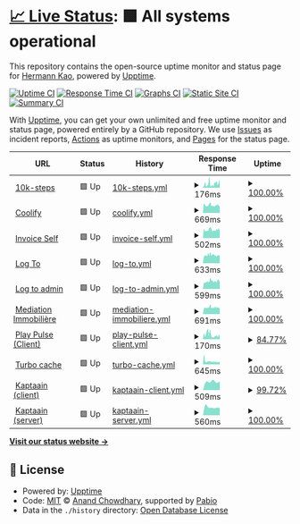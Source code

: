# [📈 Live Status](https://uptime.itishermann.me): <!--live status--> **🟩 All systems operational**

This repository contains the open-source uptime monitor and status page for [Hermann Kao](https://itishermann.me), powered by [Upptime](https://github.com/upptime/upptime).

[![Uptime CI](https://github.com/itishermann/uptime/workflows/Uptime%20CI/badge.svg)](https://github.com/itishermann/uptime/actions?query=workflow%3A%22Uptime+CI%22)
[![Response Time CI](https://github.com/itishermann/uptime/workflows/Response%20Time%20CI/badge.svg)](https://github.com/itishermann/uptime/actions?query=workflow%3A%22Response+Time+CI%22)
[![Graphs CI](https://github.com/itishermann/uptime/workflows/Graphs%20CI/badge.svg)](https://github.com/itishermann/uptime/actions?query=workflow%3A%22Graphs+CI%22)
[![Static Site CI](https://github.com/itishermann/uptime/workflows/Static%20Site%20CI/badge.svg)](https://github.com/itishermann/uptime/actions?query=workflow%3A%22Static+Site+CI%22)
[![Summary CI](https://github.com/itishermann/uptime/workflows/Summary%20CI/badge.svg)](https://github.com/itishermann/uptime/actions?query=workflow%3A%22Summary+CI%22)

With [Upptime](https://upptime.js.org), you can get your own unlimited and free uptime monitor and status page, powered entirely by a GitHub repository. We use [Issues](https://github.com/itishermann/uptime/issues) as incident reports, [Actions](https://github.com/itishermann/uptime/actions) as uptime monitors, and [Pages](https://uptime.itishermann.me) for the status page.

<!--start: status pages-->
<!-- This summary is generated by Upptime (https://github.com/upptime/upptime) -->
<!-- Do not edit this manually, your changes will be overwritten -->
<!-- prettier-ignore -->
| URL | Status | History | Response Time | Uptime |
| --- | ------ | ------- | ------------- | ------ |
| <img alt="" src="https://icons.duckduckgo.com/ip3/10k-steps.itishermann.me.ico" height="13"> [10k-steps](https://10k-steps.itishermann.me) | 🟩 Up | [10k-steps.yml](https://github.com/itishermann/uptime/commits/HEAD/history/10k-steps.yml) | <details><summary><img alt="Response time graph" src="./graphs/10k-steps/response-time-week.png" height="20"> 176ms</summary><br><a href="https://uptime.itishermann.me/history/10k-steps"><img alt="Response time 176" src="https://img.shields.io/endpoint?url=https%3A%2F%2Fraw.githubusercontent.com%2Fitishermann%2Fuptime%2FHEAD%2Fapi%2F10k-steps%2Fresponse-time.json"></a><br><a href="https://uptime.itishermann.me/history/10k-steps"><img alt="24-hour response time 342" src="https://img.shields.io/endpoint?url=https%3A%2F%2Fraw.githubusercontent.com%2Fitishermann%2Fuptime%2FHEAD%2Fapi%2F10k-steps%2Fresponse-time-day.json"></a><br><a href="https://uptime.itishermann.me/history/10k-steps"><img alt="7-day response time 176" src="https://img.shields.io/endpoint?url=https%3A%2F%2Fraw.githubusercontent.com%2Fitishermann%2Fuptime%2FHEAD%2Fapi%2F10k-steps%2Fresponse-time-week.json"></a><br><a href="https://uptime.itishermann.me/history/10k-steps"><img alt="30-day response time 176" src="https://img.shields.io/endpoint?url=https%3A%2F%2Fraw.githubusercontent.com%2Fitishermann%2Fuptime%2FHEAD%2Fapi%2F10k-steps%2Fresponse-time-month.json"></a><br><a href="https://uptime.itishermann.me/history/10k-steps"><img alt="1-year response time 176" src="https://img.shields.io/endpoint?url=https%3A%2F%2Fraw.githubusercontent.com%2Fitishermann%2Fuptime%2FHEAD%2Fapi%2F10k-steps%2Fresponse-time-year.json"></a></details> | <details><summary><a href="https://uptime.itishermann.me/history/10k-steps">100.00%</a></summary><a href="https://uptime.itishermann.me/history/10k-steps"><img alt="All-time uptime 100.00%" src="https://img.shields.io/endpoint?url=https%3A%2F%2Fraw.githubusercontent.com%2Fitishermann%2Fuptime%2FHEAD%2Fapi%2F10k-steps%2Fuptime.json"></a><br><a href="https://uptime.itishermann.me/history/10k-steps"><img alt="24-hour uptime 100.00%" src="https://img.shields.io/endpoint?url=https%3A%2F%2Fraw.githubusercontent.com%2Fitishermann%2Fuptime%2FHEAD%2Fapi%2F10k-steps%2Fuptime-day.json"></a><br><a href="https://uptime.itishermann.me/history/10k-steps"><img alt="7-day uptime 100.00%" src="https://img.shields.io/endpoint?url=https%3A%2F%2Fraw.githubusercontent.com%2Fitishermann%2Fuptime%2FHEAD%2Fapi%2F10k-steps%2Fuptime-week.json"></a><br><a href="https://uptime.itishermann.me/history/10k-steps"><img alt="30-day uptime 100.00%" src="https://img.shields.io/endpoint?url=https%3A%2F%2Fraw.githubusercontent.com%2Fitishermann%2Fuptime%2FHEAD%2Fapi%2F10k-steps%2Fuptime-month.json"></a><br><a href="https://uptime.itishermann.me/history/10k-steps"><img alt="1-year uptime 100.00%" src="https://img.shields.io/endpoint?url=https%3A%2F%2Fraw.githubusercontent.com%2Fitishermann%2Fuptime%2FHEAD%2Fapi%2F10k-steps%2Fuptime-year.json"></a></details>
| <img alt="" src="https://icons.duckduckgo.com/ip3/coolify.itishermann.me.ico" height="13"> [Coolify](https://coolify.itishermann.me) | 🟩 Up | [coolify.yml](https://github.com/itishermann/uptime/commits/HEAD/history/coolify.yml) | <details><summary><img alt="Response time graph" src="./graphs/coolify/response-time-week.png" height="20"> 669ms</summary><br><a href="https://uptime.itishermann.me/history/coolify"><img alt="Response time 669" src="https://img.shields.io/endpoint?url=https%3A%2F%2Fraw.githubusercontent.com%2Fitishermann%2Fuptime%2FHEAD%2Fapi%2Fcoolify%2Fresponse-time.json"></a><br><a href="https://uptime.itishermann.me/history/coolify"><img alt="24-hour response time 583" src="https://img.shields.io/endpoint?url=https%3A%2F%2Fraw.githubusercontent.com%2Fitishermann%2Fuptime%2FHEAD%2Fapi%2Fcoolify%2Fresponse-time-day.json"></a><br><a href="https://uptime.itishermann.me/history/coolify"><img alt="7-day response time 669" src="https://img.shields.io/endpoint?url=https%3A%2F%2Fraw.githubusercontent.com%2Fitishermann%2Fuptime%2FHEAD%2Fapi%2Fcoolify%2Fresponse-time-week.json"></a><br><a href="https://uptime.itishermann.me/history/coolify"><img alt="30-day response time 669" src="https://img.shields.io/endpoint?url=https%3A%2F%2Fraw.githubusercontent.com%2Fitishermann%2Fuptime%2FHEAD%2Fapi%2Fcoolify%2Fresponse-time-month.json"></a><br><a href="https://uptime.itishermann.me/history/coolify"><img alt="1-year response time 669" src="https://img.shields.io/endpoint?url=https%3A%2F%2Fraw.githubusercontent.com%2Fitishermann%2Fuptime%2FHEAD%2Fapi%2Fcoolify%2Fresponse-time-year.json"></a></details> | <details><summary><a href="https://uptime.itishermann.me/history/coolify">100.00%</a></summary><a href="https://uptime.itishermann.me/history/coolify"><img alt="All-time uptime 100.00%" src="https://img.shields.io/endpoint?url=https%3A%2F%2Fraw.githubusercontent.com%2Fitishermann%2Fuptime%2FHEAD%2Fapi%2Fcoolify%2Fuptime.json"></a><br><a href="https://uptime.itishermann.me/history/coolify"><img alt="24-hour uptime 100.00%" src="https://img.shields.io/endpoint?url=https%3A%2F%2Fraw.githubusercontent.com%2Fitishermann%2Fuptime%2FHEAD%2Fapi%2Fcoolify%2Fuptime-day.json"></a><br><a href="https://uptime.itishermann.me/history/coolify"><img alt="7-day uptime 100.00%" src="https://img.shields.io/endpoint?url=https%3A%2F%2Fraw.githubusercontent.com%2Fitishermann%2Fuptime%2FHEAD%2Fapi%2Fcoolify%2Fuptime-week.json"></a><br><a href="https://uptime.itishermann.me/history/coolify"><img alt="30-day uptime 100.00%" src="https://img.shields.io/endpoint?url=https%3A%2F%2Fraw.githubusercontent.com%2Fitishermann%2Fuptime%2FHEAD%2Fapi%2Fcoolify%2Fuptime-month.json"></a><br><a href="https://uptime.itishermann.me/history/coolify"><img alt="1-year uptime 100.00%" src="https://img.shields.io/endpoint?url=https%3A%2F%2Fraw.githubusercontent.com%2Fitishermann%2Fuptime%2FHEAD%2Fapi%2Fcoolify%2Fuptime-year.json"></a></details>
| <img alt="" src="https://icons.duckduckgo.com/ip3/invoiceshelf.itishermann.me.ico" height="13"> [Invoice Self](https://invoiceshelf.itishermann.me) | 🟩 Up | [invoice-self.yml](https://github.com/itishermann/uptime/commits/HEAD/history/invoice-self.yml) | <details><summary><img alt="Response time graph" src="./graphs/invoice-self/response-time-week.png" height="20"> 502ms</summary><br><a href="https://uptime.itishermann.me/history/invoice-self"><img alt="Response time 502" src="https://img.shields.io/endpoint?url=https%3A%2F%2Fraw.githubusercontent.com%2Fitishermann%2Fuptime%2FHEAD%2Fapi%2Finvoice-self%2Fresponse-time.json"></a><br><a href="https://uptime.itishermann.me/history/invoice-self"><img alt="24-hour response time 403" src="https://img.shields.io/endpoint?url=https%3A%2F%2Fraw.githubusercontent.com%2Fitishermann%2Fuptime%2FHEAD%2Fapi%2Finvoice-self%2Fresponse-time-day.json"></a><br><a href="https://uptime.itishermann.me/history/invoice-self"><img alt="7-day response time 502" src="https://img.shields.io/endpoint?url=https%3A%2F%2Fraw.githubusercontent.com%2Fitishermann%2Fuptime%2FHEAD%2Fapi%2Finvoice-self%2Fresponse-time-week.json"></a><br><a href="https://uptime.itishermann.me/history/invoice-self"><img alt="30-day response time 502" src="https://img.shields.io/endpoint?url=https%3A%2F%2Fraw.githubusercontent.com%2Fitishermann%2Fuptime%2FHEAD%2Fapi%2Finvoice-self%2Fresponse-time-month.json"></a><br><a href="https://uptime.itishermann.me/history/invoice-self"><img alt="1-year response time 502" src="https://img.shields.io/endpoint?url=https%3A%2F%2Fraw.githubusercontent.com%2Fitishermann%2Fuptime%2FHEAD%2Fapi%2Finvoice-self%2Fresponse-time-year.json"></a></details> | <details><summary><a href="https://uptime.itishermann.me/history/invoice-self">100.00%</a></summary><a href="https://uptime.itishermann.me/history/invoice-self"><img alt="All-time uptime 100.00%" src="https://img.shields.io/endpoint?url=https%3A%2F%2Fraw.githubusercontent.com%2Fitishermann%2Fuptime%2FHEAD%2Fapi%2Finvoice-self%2Fuptime.json"></a><br><a href="https://uptime.itishermann.me/history/invoice-self"><img alt="24-hour uptime 100.00%" src="https://img.shields.io/endpoint?url=https%3A%2F%2Fraw.githubusercontent.com%2Fitishermann%2Fuptime%2FHEAD%2Fapi%2Finvoice-self%2Fuptime-day.json"></a><br><a href="https://uptime.itishermann.me/history/invoice-self"><img alt="7-day uptime 100.00%" src="https://img.shields.io/endpoint?url=https%3A%2F%2Fraw.githubusercontent.com%2Fitishermann%2Fuptime%2FHEAD%2Fapi%2Finvoice-self%2Fuptime-week.json"></a><br><a href="https://uptime.itishermann.me/history/invoice-self"><img alt="30-day uptime 100.00%" src="https://img.shields.io/endpoint?url=https%3A%2F%2Fraw.githubusercontent.com%2Fitishermann%2Fuptime%2FHEAD%2Fapi%2Finvoice-self%2Fuptime-month.json"></a><br><a href="https://uptime.itishermann.me/history/invoice-self"><img alt="1-year uptime 100.00%" src="https://img.shields.io/endpoint?url=https%3A%2F%2Fraw.githubusercontent.com%2Fitishermann%2Fuptime%2FHEAD%2Fapi%2Finvoice-self%2Fuptime-year.json"></a></details>
| <img alt="" src="https://icons.duckduckgo.com/ip3/log-to.itishermann.me.ico" height="13"> [Log To](https://log-to.itishermann.me) | 🟩 Up | [log-to.yml](https://github.com/itishermann/uptime/commits/HEAD/history/log-to.yml) | <details><summary><img alt="Response time graph" src="./graphs/log-to/response-time-week.png" height="20"> 633ms</summary><br><a href="https://uptime.itishermann.me/history/log-to"><img alt="Response time 633" src="https://img.shields.io/endpoint?url=https%3A%2F%2Fraw.githubusercontent.com%2Fitishermann%2Fuptime%2FHEAD%2Fapi%2Flog-to%2Fresponse-time.json"></a><br><a href="https://uptime.itishermann.me/history/log-to"><img alt="24-hour response time 581" src="https://img.shields.io/endpoint?url=https%3A%2F%2Fraw.githubusercontent.com%2Fitishermann%2Fuptime%2FHEAD%2Fapi%2Flog-to%2Fresponse-time-day.json"></a><br><a href="https://uptime.itishermann.me/history/log-to"><img alt="7-day response time 633" src="https://img.shields.io/endpoint?url=https%3A%2F%2Fraw.githubusercontent.com%2Fitishermann%2Fuptime%2FHEAD%2Fapi%2Flog-to%2Fresponse-time-week.json"></a><br><a href="https://uptime.itishermann.me/history/log-to"><img alt="30-day response time 633" src="https://img.shields.io/endpoint?url=https%3A%2F%2Fraw.githubusercontent.com%2Fitishermann%2Fuptime%2FHEAD%2Fapi%2Flog-to%2Fresponse-time-month.json"></a><br><a href="https://uptime.itishermann.me/history/log-to"><img alt="1-year response time 633" src="https://img.shields.io/endpoint?url=https%3A%2F%2Fraw.githubusercontent.com%2Fitishermann%2Fuptime%2FHEAD%2Fapi%2Flog-to%2Fresponse-time-year.json"></a></details> | <details><summary><a href="https://uptime.itishermann.me/history/log-to">100.00%</a></summary><a href="https://uptime.itishermann.me/history/log-to"><img alt="All-time uptime 100.00%" src="https://img.shields.io/endpoint?url=https%3A%2F%2Fraw.githubusercontent.com%2Fitishermann%2Fuptime%2FHEAD%2Fapi%2Flog-to%2Fuptime.json"></a><br><a href="https://uptime.itishermann.me/history/log-to"><img alt="24-hour uptime 100.00%" src="https://img.shields.io/endpoint?url=https%3A%2F%2Fraw.githubusercontent.com%2Fitishermann%2Fuptime%2FHEAD%2Fapi%2Flog-to%2Fuptime-day.json"></a><br><a href="https://uptime.itishermann.me/history/log-to"><img alt="7-day uptime 100.00%" src="https://img.shields.io/endpoint?url=https%3A%2F%2Fraw.githubusercontent.com%2Fitishermann%2Fuptime%2FHEAD%2Fapi%2Flog-to%2Fuptime-week.json"></a><br><a href="https://uptime.itishermann.me/history/log-to"><img alt="30-day uptime 100.00%" src="https://img.shields.io/endpoint?url=https%3A%2F%2Fraw.githubusercontent.com%2Fitishermann%2Fuptime%2FHEAD%2Fapi%2Flog-to%2Fuptime-month.json"></a><br><a href="https://uptime.itishermann.me/history/log-to"><img alt="1-year uptime 100.00%" src="https://img.shields.io/endpoint?url=https%3A%2F%2Fraw.githubusercontent.com%2Fitishermann%2Fuptime%2FHEAD%2Fapi%2Flog-to%2Fuptime-year.json"></a></details>
| <img alt="" src="https://icons.duckduckgo.com/ip3/log-to-admin.itishermann.me.ico" height="13"> [Log to admin](https://log-to-admin.itishermann.me) | 🟩 Up | [log-to-admin.yml](https://github.com/itishermann/uptime/commits/HEAD/history/log-to-admin.yml) | <details><summary><img alt="Response time graph" src="./graphs/log-to-admin/response-time-week.png" height="20"> 599ms</summary><br><a href="https://uptime.itishermann.me/history/log-to-admin"><img alt="Response time 599" src="https://img.shields.io/endpoint?url=https%3A%2F%2Fraw.githubusercontent.com%2Fitishermann%2Fuptime%2FHEAD%2Fapi%2Flog-to-admin%2Fresponse-time.json"></a><br><a href="https://uptime.itishermann.me/history/log-to-admin"><img alt="24-hour response time 518" src="https://img.shields.io/endpoint?url=https%3A%2F%2Fraw.githubusercontent.com%2Fitishermann%2Fuptime%2FHEAD%2Fapi%2Flog-to-admin%2Fresponse-time-day.json"></a><br><a href="https://uptime.itishermann.me/history/log-to-admin"><img alt="7-day response time 599" src="https://img.shields.io/endpoint?url=https%3A%2F%2Fraw.githubusercontent.com%2Fitishermann%2Fuptime%2FHEAD%2Fapi%2Flog-to-admin%2Fresponse-time-week.json"></a><br><a href="https://uptime.itishermann.me/history/log-to-admin"><img alt="30-day response time 599" src="https://img.shields.io/endpoint?url=https%3A%2F%2Fraw.githubusercontent.com%2Fitishermann%2Fuptime%2FHEAD%2Fapi%2Flog-to-admin%2Fresponse-time-month.json"></a><br><a href="https://uptime.itishermann.me/history/log-to-admin"><img alt="1-year response time 599" src="https://img.shields.io/endpoint?url=https%3A%2F%2Fraw.githubusercontent.com%2Fitishermann%2Fuptime%2FHEAD%2Fapi%2Flog-to-admin%2Fresponse-time-year.json"></a></details> | <details><summary><a href="https://uptime.itishermann.me/history/log-to-admin">100.00%</a></summary><a href="https://uptime.itishermann.me/history/log-to-admin"><img alt="All-time uptime 100.00%" src="https://img.shields.io/endpoint?url=https%3A%2F%2Fraw.githubusercontent.com%2Fitishermann%2Fuptime%2FHEAD%2Fapi%2Flog-to-admin%2Fuptime.json"></a><br><a href="https://uptime.itishermann.me/history/log-to-admin"><img alt="24-hour uptime 100.00%" src="https://img.shields.io/endpoint?url=https%3A%2F%2Fraw.githubusercontent.com%2Fitishermann%2Fuptime%2FHEAD%2Fapi%2Flog-to-admin%2Fuptime-day.json"></a><br><a href="https://uptime.itishermann.me/history/log-to-admin"><img alt="7-day uptime 100.00%" src="https://img.shields.io/endpoint?url=https%3A%2F%2Fraw.githubusercontent.com%2Fitishermann%2Fuptime%2FHEAD%2Fapi%2Flog-to-admin%2Fuptime-week.json"></a><br><a href="https://uptime.itishermann.me/history/log-to-admin"><img alt="30-day uptime 100.00%" src="https://img.shields.io/endpoint?url=https%3A%2F%2Fraw.githubusercontent.com%2Fitishermann%2Fuptime%2FHEAD%2Fapi%2Flog-to-admin%2Fuptime-month.json"></a><br><a href="https://uptime.itishermann.me/history/log-to-admin"><img alt="1-year uptime 100.00%" src="https://img.shields.io/endpoint?url=https%3A%2F%2Fraw.githubusercontent.com%2Fitishermann%2Fuptime%2FHEAD%2Fapi%2Flog-to-admin%2Fuptime-year.json"></a></details>
| <img alt="" src="https://icons.duckduckgo.com/ip3/mediation-immobiliere.com.ico" height="13"> [Mediation Immobilière](https://mediation-immobiliere.com) | 🟩 Up | [mediation-immobiliere.yml](https://github.com/itishermann/uptime/commits/HEAD/history/mediation-immobiliere.yml) | <details><summary><img alt="Response time graph" src="./graphs/mediation-immobiliere/response-time-week.png" height="20"> 691ms</summary><br><a href="https://uptime.itishermann.me/history/mediation-immobiliere"><img alt="Response time 691" src="https://img.shields.io/endpoint?url=https%3A%2F%2Fraw.githubusercontent.com%2Fitishermann%2Fuptime%2FHEAD%2Fapi%2Fmediation-immobiliere%2Fresponse-time.json"></a><br><a href="https://uptime.itishermann.me/history/mediation-immobiliere"><img alt="24-hour response time 686" src="https://img.shields.io/endpoint?url=https%3A%2F%2Fraw.githubusercontent.com%2Fitishermann%2Fuptime%2FHEAD%2Fapi%2Fmediation-immobiliere%2Fresponse-time-day.json"></a><br><a href="https://uptime.itishermann.me/history/mediation-immobiliere"><img alt="7-day response time 691" src="https://img.shields.io/endpoint?url=https%3A%2F%2Fraw.githubusercontent.com%2Fitishermann%2Fuptime%2FHEAD%2Fapi%2Fmediation-immobiliere%2Fresponse-time-week.json"></a><br><a href="https://uptime.itishermann.me/history/mediation-immobiliere"><img alt="30-day response time 691" src="https://img.shields.io/endpoint?url=https%3A%2F%2Fraw.githubusercontent.com%2Fitishermann%2Fuptime%2FHEAD%2Fapi%2Fmediation-immobiliere%2Fresponse-time-month.json"></a><br><a href="https://uptime.itishermann.me/history/mediation-immobiliere"><img alt="1-year response time 691" src="https://img.shields.io/endpoint?url=https%3A%2F%2Fraw.githubusercontent.com%2Fitishermann%2Fuptime%2FHEAD%2Fapi%2Fmediation-immobiliere%2Fresponse-time-year.json"></a></details> | <details><summary><a href="https://uptime.itishermann.me/history/mediation-immobiliere">100.00%</a></summary><a href="https://uptime.itishermann.me/history/mediation-immobiliere"><img alt="All-time uptime 100.00%" src="https://img.shields.io/endpoint?url=https%3A%2F%2Fraw.githubusercontent.com%2Fitishermann%2Fuptime%2FHEAD%2Fapi%2Fmediation-immobiliere%2Fuptime.json"></a><br><a href="https://uptime.itishermann.me/history/mediation-immobiliere"><img alt="24-hour uptime 100.00%" src="https://img.shields.io/endpoint?url=https%3A%2F%2Fraw.githubusercontent.com%2Fitishermann%2Fuptime%2FHEAD%2Fapi%2Fmediation-immobiliere%2Fuptime-day.json"></a><br><a href="https://uptime.itishermann.me/history/mediation-immobiliere"><img alt="7-day uptime 100.00%" src="https://img.shields.io/endpoint?url=https%3A%2F%2Fraw.githubusercontent.com%2Fitishermann%2Fuptime%2FHEAD%2Fapi%2Fmediation-immobiliere%2Fuptime-week.json"></a><br><a href="https://uptime.itishermann.me/history/mediation-immobiliere"><img alt="30-day uptime 100.00%" src="https://img.shields.io/endpoint?url=https%3A%2F%2Fraw.githubusercontent.com%2Fitishermann%2Fuptime%2FHEAD%2Fapi%2Fmediation-immobiliere%2Fuptime-month.json"></a><br><a href="https://uptime.itishermann.me/history/mediation-immobiliere"><img alt="1-year uptime 100.00%" src="https://img.shields.io/endpoint?url=https%3A%2F%2Fraw.githubusercontent.com%2Fitishermann%2Fuptime%2FHEAD%2Fapi%2Fmediation-immobiliere%2Fuptime-year.json"></a></details>
| <img alt="" src="https://icons.duckduckgo.com/ip3/play-pulse.itishermann.me.ico" height="13"> [Play Pulse (Client)](https://play-pulse.itishermann.me) | 🟩 Up | [play-pulse-client.yml](https://github.com/itishermann/uptime/commits/HEAD/history/play-pulse-client.yml) | <details><summary><img alt="Response time graph" src="./graphs/play-pulse-client/response-time-week.png" height="20"> 170ms</summary><br><a href="https://uptime.itishermann.me/history/play-pulse-client"><img alt="Response time 170" src="https://img.shields.io/endpoint?url=https%3A%2F%2Fraw.githubusercontent.com%2Fitishermann%2Fuptime%2FHEAD%2Fapi%2Fplay-pulse-client%2Fresponse-time.json"></a><br><a href="https://uptime.itishermann.me/history/play-pulse-client"><img alt="24-hour response time 99" src="https://img.shields.io/endpoint?url=https%3A%2F%2Fraw.githubusercontent.com%2Fitishermann%2Fuptime%2FHEAD%2Fapi%2Fplay-pulse-client%2Fresponse-time-day.json"></a><br><a href="https://uptime.itishermann.me/history/play-pulse-client"><img alt="7-day response time 170" src="https://img.shields.io/endpoint?url=https%3A%2F%2Fraw.githubusercontent.com%2Fitishermann%2Fuptime%2FHEAD%2Fapi%2Fplay-pulse-client%2Fresponse-time-week.json"></a><br><a href="https://uptime.itishermann.me/history/play-pulse-client"><img alt="30-day response time 170" src="https://img.shields.io/endpoint?url=https%3A%2F%2Fraw.githubusercontent.com%2Fitishermann%2Fuptime%2FHEAD%2Fapi%2Fplay-pulse-client%2Fresponse-time-month.json"></a><br><a href="https://uptime.itishermann.me/history/play-pulse-client"><img alt="1-year response time 170" src="https://img.shields.io/endpoint?url=https%3A%2F%2Fraw.githubusercontent.com%2Fitishermann%2Fuptime%2FHEAD%2Fapi%2Fplay-pulse-client%2Fresponse-time-year.json"></a></details> | <details><summary><a href="https://uptime.itishermann.me/history/play-pulse-client">84.77%</a></summary><a href="https://uptime.itishermann.me/history/play-pulse-client"><img alt="All-time uptime 84.77%" src="https://img.shields.io/endpoint?url=https%3A%2F%2Fraw.githubusercontent.com%2Fitishermann%2Fuptime%2FHEAD%2Fapi%2Fplay-pulse-client%2Fuptime.json"></a><br><a href="https://uptime.itishermann.me/history/play-pulse-client"><img alt="24-hour uptime 100.00%" src="https://img.shields.io/endpoint?url=https%3A%2F%2Fraw.githubusercontent.com%2Fitishermann%2Fuptime%2FHEAD%2Fapi%2Fplay-pulse-client%2Fuptime-day.json"></a><br><a href="https://uptime.itishermann.me/history/play-pulse-client"><img alt="7-day uptime 84.77%" src="https://img.shields.io/endpoint?url=https%3A%2F%2Fraw.githubusercontent.com%2Fitishermann%2Fuptime%2FHEAD%2Fapi%2Fplay-pulse-client%2Fuptime-week.json"></a><br><a href="https://uptime.itishermann.me/history/play-pulse-client"><img alt="30-day uptime 84.77%" src="https://img.shields.io/endpoint?url=https%3A%2F%2Fraw.githubusercontent.com%2Fitishermann%2Fuptime%2FHEAD%2Fapi%2Fplay-pulse-client%2Fuptime-month.json"></a><br><a href="https://uptime.itishermann.me/history/play-pulse-client"><img alt="1-year uptime 84.77%" src="https://img.shields.io/endpoint?url=https%3A%2F%2Fraw.githubusercontent.com%2Fitishermann%2Fuptime%2FHEAD%2Fapi%2Fplay-pulse-client%2Fuptime-year.json"></a></details>
| <img alt="" src="https://icons.duckduckgo.com/ip3/turbo.itishermann.me.ico" height="13"> [Turbo cache](https://turbo.itishermann.me) | 🟩 Up | [turbo-cache.yml](https://github.com/itishermann/uptime/commits/HEAD/history/turbo-cache.yml) | <details><summary><img alt="Response time graph" src="./graphs/turbo-cache/response-time-week.png" height="20"> 645ms</summary><br><a href="https://uptime.itishermann.me/history/turbo-cache"><img alt="Response time 645" src="https://img.shields.io/endpoint?url=https%3A%2F%2Fraw.githubusercontent.com%2Fitishermann%2Fuptime%2FHEAD%2Fapi%2Fturbo-cache%2Fresponse-time.json"></a><br><a href="https://uptime.itishermann.me/history/turbo-cache"><img alt="24-hour response time 501" src="https://img.shields.io/endpoint?url=https%3A%2F%2Fraw.githubusercontent.com%2Fitishermann%2Fuptime%2FHEAD%2Fapi%2Fturbo-cache%2Fresponse-time-day.json"></a><br><a href="https://uptime.itishermann.me/history/turbo-cache"><img alt="7-day response time 645" src="https://img.shields.io/endpoint?url=https%3A%2F%2Fraw.githubusercontent.com%2Fitishermann%2Fuptime%2FHEAD%2Fapi%2Fturbo-cache%2Fresponse-time-week.json"></a><br><a href="https://uptime.itishermann.me/history/turbo-cache"><img alt="30-day response time 645" src="https://img.shields.io/endpoint?url=https%3A%2F%2Fraw.githubusercontent.com%2Fitishermann%2Fuptime%2FHEAD%2Fapi%2Fturbo-cache%2Fresponse-time-month.json"></a><br><a href="https://uptime.itishermann.me/history/turbo-cache"><img alt="1-year response time 645" src="https://img.shields.io/endpoint?url=https%3A%2F%2Fraw.githubusercontent.com%2Fitishermann%2Fuptime%2FHEAD%2Fapi%2Fturbo-cache%2Fresponse-time-year.json"></a></details> | <details><summary><a href="https://uptime.itishermann.me/history/turbo-cache">100.00%</a></summary><a href="https://uptime.itishermann.me/history/turbo-cache"><img alt="All-time uptime 100.00%" src="https://img.shields.io/endpoint?url=https%3A%2F%2Fraw.githubusercontent.com%2Fitishermann%2Fuptime%2FHEAD%2Fapi%2Fturbo-cache%2Fuptime.json"></a><br><a href="https://uptime.itishermann.me/history/turbo-cache"><img alt="24-hour uptime 100.00%" src="https://img.shields.io/endpoint?url=https%3A%2F%2Fraw.githubusercontent.com%2Fitishermann%2Fuptime%2FHEAD%2Fapi%2Fturbo-cache%2Fuptime-day.json"></a><br><a href="https://uptime.itishermann.me/history/turbo-cache"><img alt="7-day uptime 100.00%" src="https://img.shields.io/endpoint?url=https%3A%2F%2Fraw.githubusercontent.com%2Fitishermann%2Fuptime%2FHEAD%2Fapi%2Fturbo-cache%2Fuptime-week.json"></a><br><a href="https://uptime.itishermann.me/history/turbo-cache"><img alt="30-day uptime 100.00%" src="https://img.shields.io/endpoint?url=https%3A%2F%2Fraw.githubusercontent.com%2Fitishermann%2Fuptime%2FHEAD%2Fapi%2Fturbo-cache%2Fuptime-month.json"></a><br><a href="https://uptime.itishermann.me/history/turbo-cache"><img alt="1-year uptime 100.00%" src="https://img.shields.io/endpoint?url=https%3A%2F%2Fraw.githubusercontent.com%2Fitishermann%2Fuptime%2FHEAD%2Fapi%2Fturbo-cache%2Fuptime-year.json"></a></details>
| <img alt="" src="https://icons.duckduckgo.com/ip3/app.kaptaain.com.ico" height="13"> [Kaptaain (client)](https://app.kaptaain.com/api/health) | 🟩 Up | [kaptaain-client.yml](https://github.com/itishermann/uptime/commits/HEAD/history/kaptaain-client.yml) | <details><summary><img alt="Response time graph" src="./graphs/kaptaain-client/response-time-week.png" height="20"> 509ms</summary><br><a href="https://uptime.itishermann.me/history/kaptaain-client"><img alt="Response time 509" src="https://img.shields.io/endpoint?url=https%3A%2F%2Fraw.githubusercontent.com%2Fitishermann%2Fuptime%2FHEAD%2Fapi%2Fkaptaain-client%2Fresponse-time.json"></a><br><a href="https://uptime.itishermann.me/history/kaptaain-client"><img alt="24-hour response time 489" src="https://img.shields.io/endpoint?url=https%3A%2F%2Fraw.githubusercontent.com%2Fitishermann%2Fuptime%2FHEAD%2Fapi%2Fkaptaain-client%2Fresponse-time-day.json"></a><br><a href="https://uptime.itishermann.me/history/kaptaain-client"><img alt="7-day response time 509" src="https://img.shields.io/endpoint?url=https%3A%2F%2Fraw.githubusercontent.com%2Fitishermann%2Fuptime%2FHEAD%2Fapi%2Fkaptaain-client%2Fresponse-time-week.json"></a><br><a href="https://uptime.itishermann.me/history/kaptaain-client"><img alt="30-day response time 509" src="https://img.shields.io/endpoint?url=https%3A%2F%2Fraw.githubusercontent.com%2Fitishermann%2Fuptime%2FHEAD%2Fapi%2Fkaptaain-client%2Fresponse-time-month.json"></a><br><a href="https://uptime.itishermann.me/history/kaptaain-client"><img alt="1-year response time 509" src="https://img.shields.io/endpoint?url=https%3A%2F%2Fraw.githubusercontent.com%2Fitishermann%2Fuptime%2FHEAD%2Fapi%2Fkaptaain-client%2Fresponse-time-year.json"></a></details> | <details><summary><a href="https://uptime.itishermann.me/history/kaptaain-client">99.72%</a></summary><a href="https://uptime.itishermann.me/history/kaptaain-client"><img alt="All-time uptime 99.72%" src="https://img.shields.io/endpoint?url=https%3A%2F%2Fraw.githubusercontent.com%2Fitishermann%2Fuptime%2FHEAD%2Fapi%2Fkaptaain-client%2Fuptime.json"></a><br><a href="https://uptime.itishermann.me/history/kaptaain-client"><img alt="24-hour uptime 98.94%" src="https://img.shields.io/endpoint?url=https%3A%2F%2Fraw.githubusercontent.com%2Fitishermann%2Fuptime%2FHEAD%2Fapi%2Fkaptaain-client%2Fuptime-day.json"></a><br><a href="https://uptime.itishermann.me/history/kaptaain-client"><img alt="7-day uptime 99.72%" src="https://img.shields.io/endpoint?url=https%3A%2F%2Fraw.githubusercontent.com%2Fitishermann%2Fuptime%2FHEAD%2Fapi%2Fkaptaain-client%2Fuptime-week.json"></a><br><a href="https://uptime.itishermann.me/history/kaptaain-client"><img alt="30-day uptime 99.72%" src="https://img.shields.io/endpoint?url=https%3A%2F%2Fraw.githubusercontent.com%2Fitishermann%2Fuptime%2FHEAD%2Fapi%2Fkaptaain-client%2Fuptime-month.json"></a><br><a href="https://uptime.itishermann.me/history/kaptaain-client"><img alt="1-year uptime 99.72%" src="https://img.shields.io/endpoint?url=https%3A%2F%2Fraw.githubusercontent.com%2Fitishermann%2Fuptime%2FHEAD%2Fapi%2Fkaptaain-client%2Fuptime-year.json"></a></details>
| <img alt="" src="https://icons.duckduckgo.com/ip3/api.kaptaain.com.ico" height="13"> [Kaptaain (server)](https://api.kaptaain.com/health) | 🟩 Up | [kaptaain-server.yml](https://github.com/itishermann/uptime/commits/HEAD/history/kaptaain-server.yml) | <details><summary><img alt="Response time graph" src="./graphs/kaptaain-server/response-time-week.png" height="20"> 560ms</summary><br><a href="https://uptime.itishermann.me/history/kaptaain-server"><img alt="Response time 560" src="https://img.shields.io/endpoint?url=https%3A%2F%2Fraw.githubusercontent.com%2Fitishermann%2Fuptime%2FHEAD%2Fapi%2Fkaptaain-server%2Fresponse-time.json"></a><br><a href="https://uptime.itishermann.me/history/kaptaain-server"><img alt="24-hour response time 524" src="https://img.shields.io/endpoint?url=https%3A%2F%2Fraw.githubusercontent.com%2Fitishermann%2Fuptime%2FHEAD%2Fapi%2Fkaptaain-server%2Fresponse-time-day.json"></a><br><a href="https://uptime.itishermann.me/history/kaptaain-server"><img alt="7-day response time 560" src="https://img.shields.io/endpoint?url=https%3A%2F%2Fraw.githubusercontent.com%2Fitishermann%2Fuptime%2FHEAD%2Fapi%2Fkaptaain-server%2Fresponse-time-week.json"></a><br><a href="https://uptime.itishermann.me/history/kaptaain-server"><img alt="30-day response time 560" src="https://img.shields.io/endpoint?url=https%3A%2F%2Fraw.githubusercontent.com%2Fitishermann%2Fuptime%2FHEAD%2Fapi%2Fkaptaain-server%2Fresponse-time-month.json"></a><br><a href="https://uptime.itishermann.me/history/kaptaain-server"><img alt="1-year response time 560" src="https://img.shields.io/endpoint?url=https%3A%2F%2Fraw.githubusercontent.com%2Fitishermann%2Fuptime%2FHEAD%2Fapi%2Fkaptaain-server%2Fresponse-time-year.json"></a></details> | <details><summary><a href="https://uptime.itishermann.me/history/kaptaain-server">100.00%</a></summary><a href="https://uptime.itishermann.me/history/kaptaain-server"><img alt="All-time uptime 100.00%" src="https://img.shields.io/endpoint?url=https%3A%2F%2Fraw.githubusercontent.com%2Fitishermann%2Fuptime%2FHEAD%2Fapi%2Fkaptaain-server%2Fuptime.json"></a><br><a href="https://uptime.itishermann.me/history/kaptaain-server"><img alt="24-hour uptime 100.00%" src="https://img.shields.io/endpoint?url=https%3A%2F%2Fraw.githubusercontent.com%2Fitishermann%2Fuptime%2FHEAD%2Fapi%2Fkaptaain-server%2Fuptime-day.json"></a><br><a href="https://uptime.itishermann.me/history/kaptaain-server"><img alt="7-day uptime 100.00%" src="https://img.shields.io/endpoint?url=https%3A%2F%2Fraw.githubusercontent.com%2Fitishermann%2Fuptime%2FHEAD%2Fapi%2Fkaptaain-server%2Fuptime-week.json"></a><br><a href="https://uptime.itishermann.me/history/kaptaain-server"><img alt="30-day uptime 100.00%" src="https://img.shields.io/endpoint?url=https%3A%2F%2Fraw.githubusercontent.com%2Fitishermann%2Fuptime%2FHEAD%2Fapi%2Fkaptaain-server%2Fuptime-month.json"></a><br><a href="https://uptime.itishermann.me/history/kaptaain-server"><img alt="1-year uptime 100.00%" src="https://img.shields.io/endpoint?url=https%3A%2F%2Fraw.githubusercontent.com%2Fitishermann%2Fuptime%2FHEAD%2Fapi%2Fkaptaain-server%2Fuptime-year.json"></a></details>

<!--end: status pages-->

[**Visit our status website →**](https://uptime.itishermann.me)

## 📄 License

- Powered by: [Upptime](https://github.com/upptime/upptime)
- Code: [MIT](./LICENSE) © [Anand Chowdhary](https://anandchowdhary.com), supported by [Pabio](https://pabio.com)
- Data in the `./history` directory: [Open Database License](https://opendatacommons.org/licenses/odbl/1-0/)
